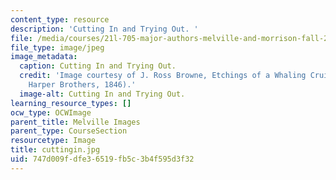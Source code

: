```yaml
---
content_type: resource
description: 'Cutting In and Trying Out. '
file: /media/courses/21l-705-major-authors-melville-and-morrison-fall-2003/747d009fdfe36519fb5c3b4f595d3f32_cuttingin.jpg
file_type: image/jpeg
image_metadata:
  caption: Cutting In and Trying Out.
  credit: 'Image courtesy of J. Ross Browne, Etchings of a Whaling Cruise (New York:
    Harper Brothers, 1846).'
  image-alt: Cutting In and Trying Out.
learning_resource_types: []
ocw_type: OCWImage
parent_title: Melville Images
parent_type: CourseSection
resourcetype: Image
title: cuttingin.jpg
uid: 747d009f-dfe3-6519-fb5c-3b4f595d3f32
---
```

